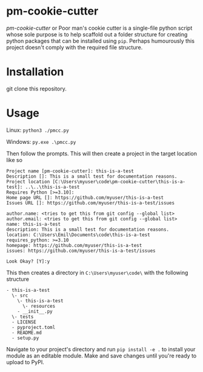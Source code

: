 # pm-cookie-cutter

_pm-cookie-cutter_ or Poor man's cookie cutter is a single-file python script whose sole purpose is to help scaffold out a folder structure for creating python packages that can be installed using `pip`. Perhaps humourously this project doesn't comply with the required file structure.

# Installation

git clone this repository.

# Usage

Linux:
`python3 ./pmcc.py`

Windows:
`py.exe .\pmcc.py`

Then follow the prompts. This will then create a project in the target location like so

```
Project name [pm-cookie-cutter]: this-is-a-test
Description []: This is a small test for documentation reasons.
Project location [C:\Users\myuser\code\pm-cookie-cutter\this-is-a-test]: ..\..\this-is-a-test
Requires Python [>=3.10]:
Home page URL []: https://github.com/myuser/this-is-a-test
Issues URL []: https://github.com/myuser/this-is-a-test/issues

author.name: <tries to get this from git config --global list>
author.email: <tries to get this from git config --global list>
name: this-is-a-test
description: This is a small test for documentation reasons.
location: C:\Users\Emil\Documents\code\this-is-a-test
requires_python: >=3.10
homepage: https://github.com/myuser/this-is-a-test
issues: https://github.com/myuser/this-is-a-test/issues

Look Okay? [Y]:y
```

This then creates a directory in `C:\Users\myuser\code\` with the following structure

```
- this-is-a-test
  \- src
    \- this-is-a-test
      \- resources
    - __init__.py
  \- tests
  - LICENSE
  - pyproject.toml
  - README.md
  - setup.py
```

Navigate to your project's directory and run `pip install -e .` to install your module as an editable module. Make and save changes until you're ready to upload to PyPI.
